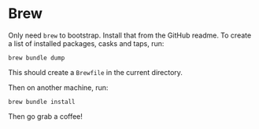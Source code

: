 # Brew

Only need `brew` to bootstrap. Install that from the GitHub readme.
To create a list of installed packages, casks and taps, run:

```shell
brew bundle dump
```

This should create a `Brewfile` in the current directory.

Then on another machine, run:

```shell
brew bundle install
```

Then go grab a coffee!
